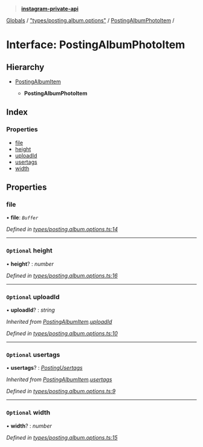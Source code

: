 > **[instagram-private-api](../README.md)**

[Globals](../globals.md) / ["types/posting.album.options"](../modules/_types_posting_album_options_.md) / [PostingAlbumPhotoItem](_types_posting_album_options_.postingalbumphotoitem.md) /

# Interface: PostingAlbumPhotoItem

## Hierarchy

* [PostingAlbumItem](_types_posting_album_options_.postingalbumitem.md)

  * **PostingAlbumPhotoItem**

## Index

### Properties

* [file](_types_posting_album_options_.postingalbumphotoitem.md#file)
* [height](_types_posting_album_options_.postingalbumphotoitem.md#optional-height)
* [uploadId](_types_posting_album_options_.postingalbumphotoitem.md#optional-uploadid)
* [usertags](_types_posting_album_options_.postingalbumphotoitem.md#optional-usertags)
* [width](_types_posting_album_options_.postingalbumphotoitem.md#optional-width)

## Properties

###  file

• **file**: *`Buffer`*

*Defined in [types/posting.album.options.ts:14](https://github.com/Nerixyz/instagram-private-api/blob/e5037ee/src/types/posting.album.options.ts#L14)*

___

### `Optional` height

• **height**? : *number*

*Defined in [types/posting.album.options.ts:16](https://github.com/Nerixyz/instagram-private-api/blob/e5037ee/src/types/posting.album.options.ts#L16)*

___

### `Optional` uploadId

• **uploadId**? : *string*

*Inherited from [PostingAlbumItem](_types_posting_album_options_.postingalbumitem.md).[uploadId](_types_posting_album_options_.postingalbumitem.md#optional-uploadid)*

*Defined in [types/posting.album.options.ts:10](https://github.com/Nerixyz/instagram-private-api/blob/e5037ee/src/types/posting.album.options.ts#L10)*

___

### `Optional` usertags

• **usertags**? : *[PostingUsertags](_types_posting_options_.postingusertags.md)*

*Inherited from [PostingAlbumItem](_types_posting_album_options_.postingalbumitem.md).[usertags](_types_posting_album_options_.postingalbumitem.md#optional-usertags)*

*Defined in [types/posting.album.options.ts:9](https://github.com/Nerixyz/instagram-private-api/blob/e5037ee/src/types/posting.album.options.ts#L9)*

___

### `Optional` width

• **width**? : *number*

*Defined in [types/posting.album.options.ts:15](https://github.com/Nerixyz/instagram-private-api/blob/e5037ee/src/types/posting.album.options.ts#L15)*
